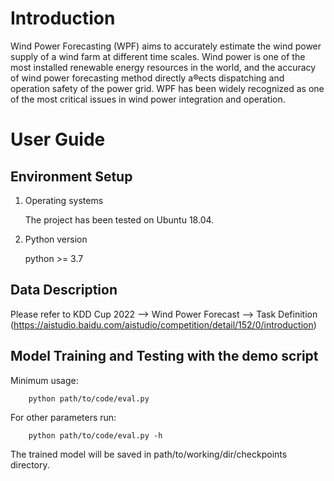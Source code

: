 # Introduction
Wind Power Forecasting (WPF) aims to accurately estimate the wind power supply of a wind farm at different time scales. 
Wind power is one of the most installed renewable energy resources in the world, and the accuracy of wind power forecasting method directly a®ects dispatching and operation safety of the power grid.
WPF has been widely recognized as one of the most critical issues in wind power integration and operation. 



# User Guide
## Environment Setup   
1. Operating systems

    The project has been tested on Ubuntu 18.04.

2. Python version

    python >= 3.7


## Data Description
Please refer to KDD Cup 2022 --> Wind Power Forecast --> Task Definition 
(https://aistudio.baidu.com/aistudio/competition/detail/152/0/introduction)

## Model Training and Testing with the demo script

Minimum usage:
```
    python path/to/code/eval.py 
```

For other parameters run:
```
    python path/to/code/eval.py -h
```
The trained model will be saved in path/to/working/dir/checkpoints directory. 


    
